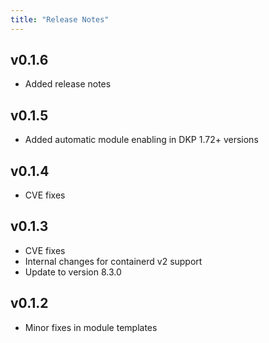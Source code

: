 ```yaml
---
title: "Release Notes"
---
```


## v0.1.6

* Added release notes

## v0.1.5

* Added automatic module enabling in DKP 1.72+ versions

## v0.1.4

* CVE fixes

## v0.1.3

* CVE fixes
* Internal changes for containerd v2 support
* Update to version 8.3.0

## v0.1.2

* Minor fixes in module templates
